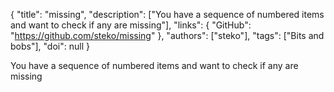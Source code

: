 {
  "title": "missing",
  "description": ["You have a sequence of numbered items and want to check if any are missing"],
  "links": {
    "GitHub": "https://github.com/steko/missing"
  },
  "authors": ["steko"],
  "tags": ["Bits and bobs"],
  "doi": null
}

<!-- Generated by csv2md.R – do not edit by hand -->

You have a sequence of numbered items and want to check if any are missing